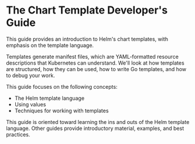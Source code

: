 # The Chart Template Developer's Guide

This guide provides an introduction to Helm's chart templates, with emphasis on the template language.

Templates generate manifest files, which are YAML-formatted resource descriptions that Kubernetes can understand. We'll look at how templates are structured, how they can be used, how to write Go templates, and how to debug your work.

This guide focuses on the following concepts:

* The Helm template language
* Using values
* Techniques for working with templates

This guide is oriented toward learning the ins and outs of the Helm template language. Other guides provide introductory material, examples, and best practices.

